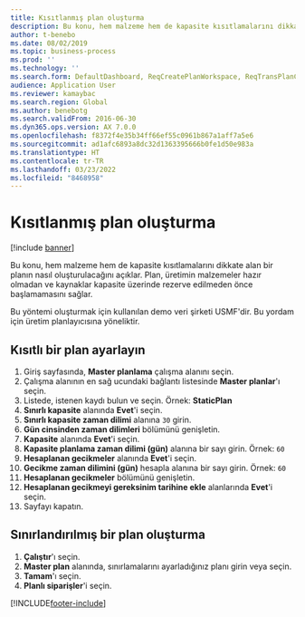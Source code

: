 ```yaml
---
title: Kısıtlanmış plan oluşturma
description: Bu konu, hem malzeme hem de kapasite kısıtlamalarını dikkate alan bir planın nasıl oluşturulacağını açıklar.
author: t-benebo
ms.date: 08/02/2019
ms.topic: business-process
ms.prod: ''
ms.technology: ''
ms.search.form: DefaultDashboard, ReqCreatePlanWorkspace, ReqTransPlanCard, ReqPlanSched
audience: Application User
ms.reviewer: kamaybac
ms.search.region: Global
ms.author: benebotg
ms.search.validFrom: 2016-06-30
ms.dyn365.ops.version: AX 7.0.0
ms.openlocfilehash: f8372f4e35b34ff66ef55c0961b867a1aff7a5e6
ms.sourcegitcommit: ad1afc6893a8dc32d1363395666b0fe1d50e983a
ms.translationtype: HT
ms.contentlocale: tr-TR
ms.lasthandoff: 03/23/2022
ms.locfileid: "8468958"
---
```

# <a name="generate-a-constrained-plan"></a>Kısıtlanmış plan oluşturma

[!include [banner](../../includes/banner.md)]

Bu konu, hem malzeme hem de kapasite kısıtlamalarını dikkate alan bir planın nasıl oluşturulacağını açıklar. Plan, üretimin malzemeler hazır olmadan ve kaynaklar kapasite üzerinde rezerve edilmeden önce başlamamasını sağlar. 

Bu yöntemi oluşturmak için kullanılan demo veri şirketi USMF'dir. Bu yordam için üretim planlayıcısına yöneliktir.


## <a name="set-up-a-constrained-plan"></a>Kısıtlı bir plan ayarlayın
1. Giriş sayfasında, **Master planlama** çalışma alanını seçin.
2. Çalışma alanının en sağ ucundaki bağlantı listesinde **Master planlar**'ı seçin.
3. Listede, istenen kaydı bulun ve seçin. Örnek: **StaticPlan**  
4. **Sınırlı kapasite** alanında **Evet**'i seçin.
5. **Sınırlı kapasite zaman dilimi** alanına `30` girin.
6. **Gün cinsinden zaman dilimleri** bölümünü genişletin.
7. **Kapasite** alanında **Evet**'i seçin.
8. **Kapasite planlama zaman dilimi (gün)** alanına bir sayı girin. Örnek: `60`  
9. **Hesaplanan gecikmeler** alanında **Evet**'i seçin.
10. **Gecikme zaman dilimini (gün)** hesapla alanına bir sayı girin. Örnek: `60` 
11. **Hesaplanan gecikmeler** bölümünü genişletin.
12. **Hesaplanan gecikmeyi gereksinim tarihine ekle** alanlarında **Evet**'i seçin.
13. Sayfayı kapatın.

## <a name="create-a-constrained-plan"></a>Sınırlandırılmış bir plan oluşturma
1. **Çalıştır**'ı seçin.
2. **Master plan** alanında, sınırlamalarını ayarladığınız planı girin veya seçin.  
3. **Tamam**'ı seçin.
4. **Planlı siparişler**'i seçin.



[!INCLUDE[footer-include](../../../includes/footer-banner.md)]